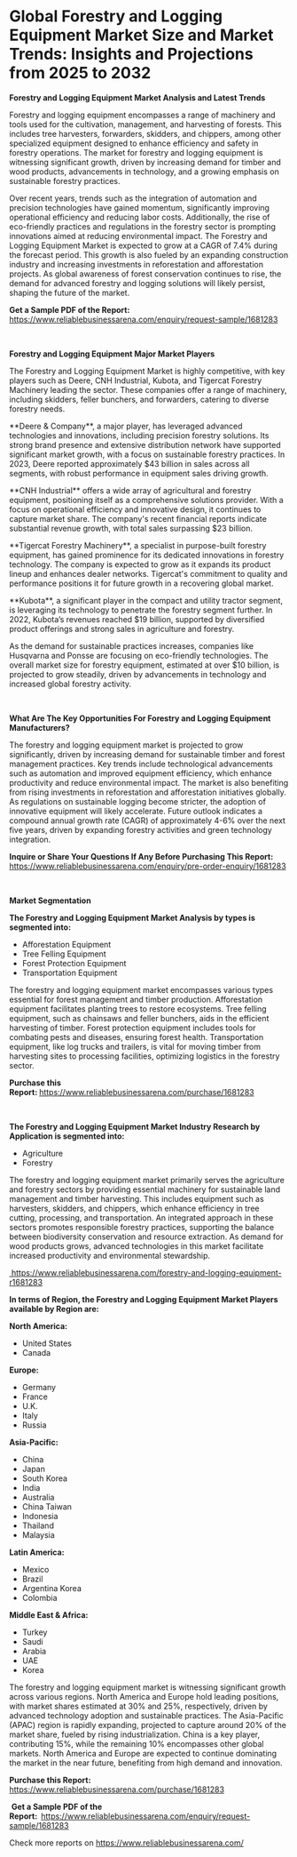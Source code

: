 <p><h1>Global Forestry and Logging Equipment Market Size and Market Trends: Insights and Projections from 2025 to 2032</h1></p><p><strong>Forestry and Logging Equipment Market Analysis and Latest Trends</strong></p>
<p><p>Forestry and logging equipment encompasses a range of machinery and tools used for the cultivation, management, and harvesting of forests. This includes tree harvesters, forwarders, skidders, and chippers, among other specialized equipment designed to enhance efficiency and safety in forestry operations. The market for forestry and logging equipment is witnessing significant growth, driven by increasing demand for timber and wood products, advancements in technology, and a growing emphasis on sustainable forestry practices.</p><p>Over recent years, trends such as the integration of automation and precision technologies have gained momentum, significantly improving operational efficiency and reducing labor costs. Additionally, the rise of eco-friendly practices and regulations in the forestry sector is prompting innovations aimed at reducing environmental impact. The Forestry and Logging Equipment Market is expected to grow at a CAGR of 7.4% during the forecast period. This growth is also fueled by an expanding construction industry and increasing investments in reforestation and afforestation projects. As global awareness of forest conservation continues to rise, the demand for advanced forestry and logging solutions will likely persist, shaping the future of the market.</p></p>
<p><strong>Get a Sample PDF of the Report:&nbsp;</strong> <a href="https://www.reliablebusinessarena.com/enquiry/request-sample/1681283?utm_campaign=3211&utm_medium=2&utm_source=Github&utm_content=ia&utm_term=10042025&utm_id=forestry-and-logging-equipment">https://www.reliablebusinessarena.com/enquiry/request-sample/1681283</a></p>
<p>&nbsp;</p>
<p><strong>Forestry and Logging Equipment Major Market Players</strong></p>
<p><p>The Forestry and Logging Equipment Market is highly competitive, with key players such as Deere, CNH Industrial, Kubota, and Tigercat Forestry Machinery leading the sector. These companies offer a range of machinery, including skidders, feller bunchers, and forwarders, catering to diverse forestry needs.</p><p>**Deere & Company**, a major player, has leveraged advanced technologies and innovations, including precision forestry solutions. Its strong brand presence and extensive distribution network have supported significant market growth, with a focus on sustainable forestry practices. In 2023, Deere reported approximately $43 billion in sales across all segments, with robust performance in equipment sales driving growth.</p><p>**CNH Industrial** offers a wide array of agricultural and forestry equipment, positioning itself as a comprehensive solutions provider. With a focus on operational efficiency and innovative design, it continues to capture market share. The company's recent financial reports indicate substantial revenue growth, with total sales surpassing $23 billion.</p><p>**Tigercat Forestry Machinery**, a specialist in purpose-built forestry equipment, has gained prominence for its dedicated innovations in forestry technology. The company is expected to grow as it expands its product lineup and enhances dealer networks. Tigercat's commitment to quality and performance positions it for future growth in a recovering global market.</p><p>**Kubota**, a significant player in the compact and utility tractor segment, is leveraging its technology to penetrate the forestry segment further. In 2022, Kubota’s revenues reached $19 billion, supported by diversified product offerings and strong sales in agriculture and forestry.</p><p>As the demand for sustainable practices increases, companies like Husqvarna and Ponsse are focusing on eco-friendly technologies. The overall market size for forestry equipment, estimated at over $10 billion, is projected to grow steadily, driven by advancements in technology and increased global forestry activity.</p></p>
<p>&nbsp;</p>
<p><strong>What Are The Key Opportunities For Forestry and Logging Equipment Manufacturers?</strong></p>
<p><p>The forestry and logging equipment market is projected to grow significantly, driven by increasing demand for sustainable timber and forest management practices. Key trends include technological advancements such as automation and improved equipment efficiency, which enhance productivity and reduce environmental impact. The market is also benefiting from rising investments in reforestation and afforestation initiatives globally. As regulations on sustainable logging become stricter, the adoption of innovative equipment will likely accelerate. Future outlook indicates a compound annual growth rate (CAGR) of approximately 4-6% over the next five years, driven by expanding forestry activities and green technology integration.</p></p>
<p><strong>Inquire or Share Your Questions If Any Before Purchasing This Report:</strong> <a href="https://www.reliablebusinessarena.com/enquiry/pre-order-enquiry/1681283?utm_campaign=3211&utm_medium=2&utm_source=Github&utm_content=ia&utm_term=10042025&utm_id=forestry-and-logging-equipment">https://www.reliablebusinessarena.com/enquiry/pre-order-enquiry/1681283</a></p>
<p>&nbsp;</p>
<p><strong>Market Segmentation</strong></p>
<p><strong>The Forestry and Logging Equipment Market Analysis by types is segmented into:</strong></p>
<p><ul><li>Afforestation Equipment</li><li>Tree Felling Equipment</li><li>Forest Protection Equipment</li><li>Transportation Equipment</li></ul></p>
<p><p>The forestry and logging equipment market encompasses various types essential for forest management and timber production. Afforestation equipment facilitates planting trees to restore ecosystems. Tree felling equipment, such as chainsaws and feller bunchers, aids in the efficient harvesting of timber. Forest protection equipment includes tools for combating pests and diseases, ensuring forest health. Transportation equipment, like log trucks and trailers, is vital for moving timber from harvesting sites to processing facilities, optimizing logistics in the forestry sector.</p></p>
<p><strong>Purchase this Report:&nbsp;</strong><a href="https://www.reliablebusinessarena.com/purchase/1681283?utm_campaign=3211&utm_medium=2&utm_source=Github&utm_content=ia&utm_term=10042025&utm_id=forestry-and-logging-equipment">https://www.reliablebusinessarena.com/purchase/1681283</a></p>
<p>&nbsp;</p>
<p><strong>The Forestry and Logging Equipment Market Industry Research by Application is segmented into:</strong></p>
<p><ul><li>Agriculture</li><li>Forestry</li></ul></p>
<p><p>The forestry and logging equipment market primarily serves the agriculture and forestry sectors by providing essential machinery for sustainable land management and timber harvesting. This includes equipment such as harvesters, skidders, and chippers, which enhance efficiency in tree cutting, processing, and transportation. An integrated approach in these sectors promotes responsible forestry practices, supporting the balance between biodiversity conservation and resource extraction. As demand for wood products grows, advanced technologies in this market facilitate increased productivity and environmental stewardship.</p></p>
<p><a href="https://www.reliablebusinessarena.com/forestry-and-logging-equipment-r1681283?utm_campaign=3211&utm_medium=2&utm_source=Github&utm_content=ia&utm_term=10042025&utm_id=forestry-and-logging-equipment">&nbsp;https://www.reliablebusinessarena.com/forestry-and-logging-equipment-r1681283</a></p>
<p><strong>In terms of Region, the Forestry and Logging Equipment Market Players available by Region are:</strong></p>
<p>
    <p> <strong> North America: </strong>
        <ul>
            <li>United States</li>
            <li>Canada</li>
        </ul>
        </p> 
    <p> <strong> Europe: </strong>
        <ul>
            <li>Germany</li>
            <li>France</li>
            <li>U.K.</li>
            <li>Italy</li>
            <li>Russia</li>
        </ul>
        </p> 
    <p> <strong> Asia-Pacific: </strong>
        <ul>
            <li>China</li>
            <li>Japan</li>
            <li>South Korea</li>
            <li>India</li>
            <li>Australia</li>
            <li>China Taiwan</li>
            <li>Indonesia</li>
            <li>Thailand</li>
            <li>Malaysia</li>
        </ul>
        </p> 
    <p> <strong> Latin America: </strong>
        <ul>
            <li>Mexico</li>
            <li>Brazil</li>
            <li>Argentina Korea</li>
            <li>Colombia</li>
        </ul>
        </p> 
    <p> <strong> Middle East & Africa: </strong>
        <ul>
            <li>Turkey</li>
            <li>Saudi</li>
            <li>Arabia</li>
            <li>UAE</li>
            <li>Korea</li>
        </ul>
    </p>
    </p>
<p><p>The forestry and logging equipment market is witnessing significant growth across various regions. North America and Europe hold leading positions, with market shares estimated at 30% and 25%, respectively, driven by advanced technology adoption and sustainable practices. The Asia-Pacific (APAC) region is rapidly expanding, projected to capture around 20% of the market share, fueled by rising industrialization. China is a key player, contributing 15%, while the remaining 10% encompasses other global markets. North America and Europe are expected to continue dominating the market in the near future, benefiting from high demand and innovation.</p></p>
<p><strong>Purchase this Report: </strong><a href="https://www.reliablebusinessarena.com/purchase/1681283?utm_campaign=3211&utm_medium=2&utm_source=Github&utm_content=ia&utm_term=10042025&utm_id=forestry-and-logging-equipment">https://www.reliablebusinessarena.com/purchase/1681283</a></p>
<p>&nbsp;<strong>Get a Sample PDF of the Report:&nbsp;&nbsp;</strong><a href="https://www.reliablebusinessarena.com/enquiry/request-sample/1681283?utm_campaign=3211&utm_medium=2&utm_source=Github&utm_content=ia&utm_term=10042025&utm_id=forestry-and-logging-equipment">https://www.reliablebusinessarena.com/enquiry/request-sample/1681283</a></p>
<p><strong></strong></p>
<p>Check more reports on <a href="https://www.reliablebusinessarena.com/?utm_campaign=3211&utm_medium=2&utm_source=Github&utm_content=ia&utm_term=10042025&utm_id=forestry-and-logging-equipment">https://www.reliablebusinessarena.com/</a></p>